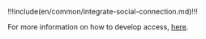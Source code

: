 <IntegrationDetailCard title="Start development of access">

!!!include(en/common/integrate-social-connection.md)!!!

For more information on how to develop access, [here](/en/guides/authentication/social/#choose-the-appropriate-development-integration-method).

</IntegrationDetailCard>
